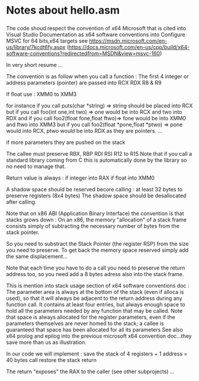 # Notes about hello.asm
###
The code shoud respect the convention of x64 Microsoft that is cited into Visual Studio Documentation
as x64 software conventions into Configure MSVC for 64 bits,x64 targets
see 
https://msdn.microsoft.com/en-us/library/7kcdt6fy.aspx
(https://docs.microsoft.com/en-us/cpp/build/x64-software-conventions?redirectedfrom=MSDN&view=msvc-160)

In very short resume ...

The convention is  as follow when you call a function  :
The first 4 integer or address parameters (pointer) are passed into 
RCX
RDX
R8 & R9

If float use :
XMM0 to XMM3

for instance if you call puts(char *string) => string should be placed into RCX
but if you call foo(int one,int two) => one would be into RCX and two into RDX
and if you call foo2(float fone,float ftwo)=> fone would be into XMM0 and ftwo into XMM3
but if you call foo2(float *pone,float *ptwo) => pone would into RCX, ptwo would be into RDX as
they are pointers.
...

if more parameters they are pushed on the stack

The callee must preserve
RBX,
RBP
RDI
RSI
R12 to R15
Note that if you call a standard library coming from C this is automatically done by the library
so no need to manage that.

Return value is always : if integer into RAX 
                         if float into  XMM0

A shadow space should be reserved becore calling : at least 32 bytes to preserve registers (8x4 bytes)
The shadow space should be desallocated after calling.

Note that on x86 ABI  (Application Binary Interface) the convention is that stacks grows down :
On an x86, the memory "allocation" of a stack frame consists simply of subtracting
the necessary number of bytes from the stack pointer.

So you need to substract the Stack Pointer (the register RSP) from the size you need to preserve.
To get back the memory space reserved simply add the same displacement...

Note that each time you have to do a call you need to preserve the return address too, so you need
add a 8 bytes adress also into the stack frame.

This is mention into stack usage section of x64 software conventions doc : The parameter area is always at the bottom of the stack (even if alloca is used),
 so that it will always be adjacent to the return address during any function call. It contains at
 least four entries, but always enough space to hold all the parameters needed by any function 
 that may be called. Note that space is always allocated for the register parameters, even 
 if the parameters themselves are never homed to the stack; a callee is guaranteed that space 
 has been allocated for all its parameters
See  also x64 prolog and epilog into the previous microsoft x64 convention doc...they save more than us as
illustration.

In our code we will implement :
save the stack of 4 registers + 1 address = 40 bytes
call
restore the stack
return 

The return "exposes" the RAX to the caller (see other subprojects) ...




